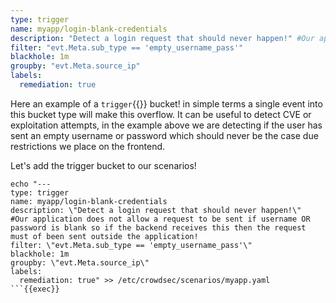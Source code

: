 ```yaml
---
type: trigger
name: myapp/login-blank-credentials
description: "Detect a login request that should never happen!" #Our application does not allow a request to be sent if username OR password is blank so if the backend receives this then the request must of been sent outside the application!
filter: "evt.Meta.sub_type == 'empty_username_pass'"
blackhole: 1m
groupby: "evt.Meta.source_ip"
labels:
  remediation: true
```

Here an example of a `trigger`{{}} bucket! in simple terms a single event into this bucket type  will make this overflow. It can be useful to detect CVE or exploitation attempts, in the example above we are detecting if the user has sent an empty username or password which should never be the case due restrictions we place on the frontend.

Let's add the trigger bucket to our scenarios!
```
echo "---
type: trigger
name: myapp/login-blank-credentials
description: \"Detect a login request that should never happen!\"
#Our application does not allow a request to be sent if username OR password is blank so if the backend receives this then the request must of been sent outside the application!
filter: \"evt.Meta.sub_type == 'empty_username_pass'\"
blackhole: 1m
groupby: \"evt.Meta.source_ip\"
labels:
  remediation: true" >> /etc/crowdsec/scenarios/myapp.yaml
```{{exec}}